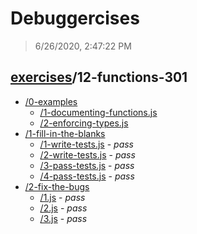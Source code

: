# Debuggercises 

> 6/26/2020, 2:47:22 PM 

## [exercises](../README.md)/12-functions-301 

- [/0-examples](./0-examples/README.md)
  - [/1-documenting-functions.js](./0-examples/README.md#1-documenting-functionsjs)  
  - [/2-enforcing-types.js](./0-examples/README.md#2-enforcing-typesjs)  
- [/1-fill-in-the-blanks](./1-fill-in-the-blanks/README.md)
  - [/1-write-tests.js](./1-fill-in-the-blanks/README.md#1-write-testsjs) - _pass_ 
  - [/2-write-tests.js](./1-fill-in-the-blanks/README.md#2-write-testsjs) - _pass_ 
  - [/3-pass-tests.js](./1-fill-in-the-blanks/README.md#3-pass-testsjs) - _pass_ 
  - [/4-pass-tests.js](./1-fill-in-the-blanks/README.md#4-pass-testsjs) - _pass_ 
- [/2-fix-the-bugs](./2-fix-the-bugs/README.md)
  - [/1.js](./2-fix-the-bugs/README.md#1js) - _pass_ 
  - [/2.js](./2-fix-the-bugs/README.md#2js) - _pass_ 
  - [/3.js](./2-fix-the-bugs/README.md#3js) - _pass_ 
